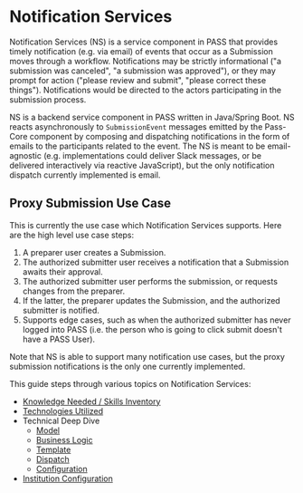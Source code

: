# Notification Services

Notification Services (NS) is a service component in PASS that provides timely notification (e.g. via email) of events
that occur as a Submission moves through a workflow.  Notifications may be strictly informational ("a submission was
canceled", "a submission was approved"), or they may prompt for action ("please review and submit", "please correct
these things"). Notifications would be directed to the actors participating in the submission process.

NS is a backend service component in PASS written in Java/Spring Boot. NS reacts asynchronously to `SubmissionEvent`
messages emitted by the Pass-Core component by composing and dispatching notifications in the form of emails to the
participants related to the event.  The NS is meant to be email-agnostic (e.g. implementations could deliver Slack
messages, or be delivered interactively via reactive JavaScript), but the only notification dispatch currently
implemented is email.

## Proxy Submission Use Case
This is currently the use case which Notification Services supports. Here are the high level use case steps:

1. A preparer user creates a Submission.
2. The authorized submitter user receives a notification that a Submission awaits their approval.
3. The authorized submitter user performs the submission, or requests changes from the preparer.
4. If the latter, the preparer updates the Submission, and the authorized submitter is notified. 
5. Supports edge cases, such as when the authorized submitter has never logged into PASS (i.e. the person who is going 
to click submit doesn't have a PASS User).

Note that NS is able to support many notification use cases, but the proxy submission notifications is the only one 
currently implemented.

This guide steps through various topics on Notification Services:

- [Knowledge Needed / Skills Inventory](./ns-know-need.md)
- [Technologies Utilized](./ns-tech-util.md)
- Technical Deep Dive
  - [Model](./ns-model.md)
  - [Business Logic](./ns-business.md)
  - [Template](./ns-templates.md)
  - [Dispatch](./ns-dispatch.md)
  - [Configuration](./ns-configuration.md)
- [Institution Configuration](./ns-new-institution.md)
